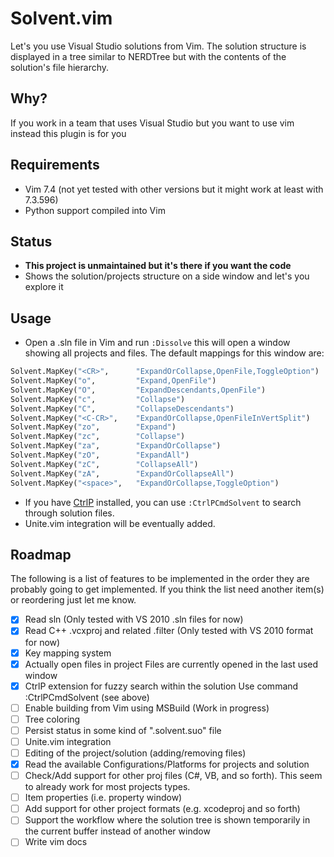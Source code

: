 Solvent.vim
===========

Let's you use Visual Studio solutions from Vim. The solution structure is displayed in a tree similar to NERDTree but with the contents of the solution's file hierarchy.

## Why?

If you work in a team that uses Visual Studio but you want to use vim instead this plugin is for you

## Requirements

 * Vim 7.4 (not yet tested with other versions but it might work at least with 7.3.596)
 * Python support compiled into Vim

## Status

 * **This project is unmaintained but it's there if you want the code**
 * Shows the solution/projects structure on a side window and let's you explore it

## Usage

 * Open a .sln file in Vim and run `:Dissolve` this will open a window showing all projects and files. The default mappings for this window are:

```python
Solvent.MapKey("<CR>",      "ExpandOrCollapse,OpenFile,ToggleOption")
Solvent.MapKey("o",         "Expand,OpenFile")
Solvent.MapKey("O",         "ExpandDescendants,OpenFile")
Solvent.MapKey("c",         "Collapse")
Solvent.MapKey("C",         "CollapseDescendants")
Solvent.MapKey("<C-CR>",    "ExpandOrCollapse,OpenFileInVertSplit")
Solvent.MapKey("zo",        "Expand")
Solvent.MapKey("zc",        "Collapse")
Solvent.MapKey("za",        "ExpandOrCollapse")
Solvent.MapKey("zO",        "ExpandAll")
Solvent.MapKey("zC",        "CollapseAll")
Solvent.MapKey("zA",        "ExpandOrCollapseAll")
Solvent.MapKey("<space>",   "ExpandOrCollapse,ToggleOption")
```

 * If you have [CtrlP](https://github.com/kien/ctrlp.vim) installed, you can use `:CtrlPCmdSolvent` to search through solution files.
 * Unite.vim integration will be eventually added.

## Roadmap

The following is a list of features to be implemented in the order they are probably going to get implemented. If you think the list need another item(s) or reordering just let me know.

 - [x] Read sln (Only tested with VS 2010 .sln files for now)
 - [x] Read C++ .vcxproj and related .filter (Only tested with VS 2010 format for now)
 - [x] Key mapping system
 - [x] Actually open files in project Files are currently opened in the last used window
 - [x] CtrlP extension for fuzzy search within the solution Use command :CtrlPCmdSolvent (see above)
 - [ ] Enable building from Vim using MSBuild (Work in progress)
 - [ ] Tree coloring
 - [ ] Persist status in some kind of "<solutionname>.solvent.suo" file
 - [ ] Unite.vim integration
 - [ ] Editing of the project/solution (adding/removing files)
 - [x] Read the available Configurations/Platforms for projects and solution
 - [ ] Check/Add support for other proj files (C#, VB, and so forth). This seem to already work for most projects types.
 - [ ] Item properties (i.e. property window)
 - [ ] Add support for other project formats (e.g. xcodeproj and so forth)
 - [ ] Support the workflow where the solution tree is shown temporarily in the current buffer instead of another window
 - [ ] Write vim docs
